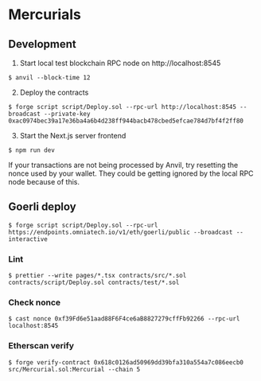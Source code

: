 # Mercurials

## Development
1. Start local test blockchain RPC node on http://localhost:8545 
  ```
  $ anvil --block-time 12
  ```
2. Deploy the contracts
  ```
  $ forge script script/Deploy.sol --rpc-url http://localhost:8545 --broadcast --private-key 0xac0974bec39a17e36ba4a6b4d238ff944bacb478cbed5efcae784d7bf4f2ff80
  ```
3. Start the Next.js server frontend
  ```
  $ npm run dev
  ```
If your transactions are not being processed by Anvil, try resetting the nonce used by your wallet.  They could be getting ignored by the local RPC node because of this.

## Goerli deploy

```
$ forge script script/Deploy.sol --rpc-url https://endpoints.omniatech.io/v1/eth/goerli/public --broadcast --interactive
```

### Lint
```
$ prettier --write pages/*.tsx contracts/src/*.sol contracts/script/Deploy.sol contracts/test/*.sol
```

### Check nonce
```
$ cast nonce 0xf39Fd6e51aad88F6F4ce6aB8827279cffFb92266 --rpc-url localhost:8545
```

### Etherscan verify
```
$ forge verify-contract 0x618c0126ad50969dd39bfa310a554a7c086eecb0 src/Mercurial.sol:Mercurial --chain 5
```
